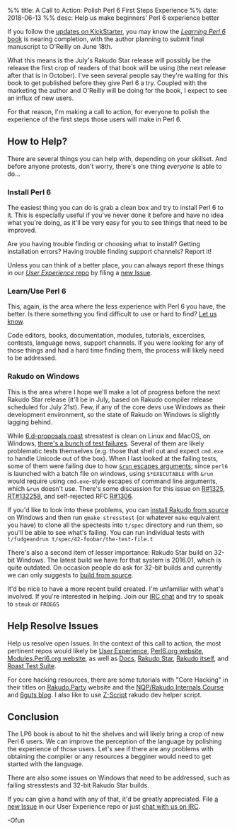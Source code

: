 %% title: A Call to Action: Polish Perl 6 First Steps Experience
%% date: 2018-06-13
%% desc: Help us make beginners' Perl 6 experience better

If you follow the [updates on KickStarter](https://www.kickstarter.com/projects/1422827986/learning-perl-6?ref=user_menu), you may know the [*Learning Perl 6* book](https://www.learningperl6.com/book/) is nearing completion, with the author planning to submit final manuscript to O'Reilly on
June 18th.

What this means is the July's Rakudo Star release will possibly be the release the first crop of readers of that book will be using (the next release after that is in October). I've seen several people say they're waiting for this book to get
published before they give Perl 6 a try. Coupled with the marketing the author
and O'Reilly will be doing for the book, I expect to see an influx of new
users.

For that reason, I'm making a call to action, for everyone to polish the
experience of the first steps those users will make in Perl 6.

## How to Help?

There are several things you can help with, depending on your skillset. And
before anyone protests, don't worry, there's one thing *everyone* is able to
do…

### Install Perl 6

The easiest thing you can do is grab a clean box and try to install Perl 6
to it. This is especially useful if you've never done it before and have
no idea what you're doing, as it'll be very easy for you to see things that
need to be improved.

Are you having trouble finding or choosing what to install? Getting installation errors? Having trouble finding support channels? Report it!

Unless you can think of a better place, you can always report these things
in our [*User Experience*
repo](https://github.com/perl6/user-experience/issues) by filing a [new Issue](https://github.com/perl6/user-experience/issues/new).

### Learn/Use Perl 6

This, again, is the area where the less experience with Perl 6 you have, the
better. Is there something you find difficult to use or hard to find? [Let us know](https://github.com/perl6/user-experience/issues).

Code editors, books, documentation, modules, tutorials, excercises, contests, language news, support channels. If you were looking for any of those things and had a hard time finding them, the process will likely need to be addressed.

### Rakudo on Windows

This is the area where I hope we'll make a lot of progress before the next
Rakudo Star release (it'll be in July, based on Rakudo compiler release scheduled for July 21st). Few, if any of the core devs use Windows as their
development environment, so the state of Rakudo on Windows is slightly lagging
behind.

While [6.d-proposals roast](https://github.com/perl6/roast/) stresstest
is clean on Linux and MacOS, on Windows,
[there's a bunch of test failures](https://github.com/perl6/roast/issues/320#issuecomment-379595368). Several of them are likely problematic tests themselves (e.g. those that shell out and expect
`cmd.exe` to handle Unicode out of the box). When I last looked at the failing tests, some of them were failing due to how
[`&run` escapes arguments](https://rt.perl.org/Ticket/Display.html?id=132258#ticket-history); since `perl6` is launched with a batch file on
windows, using `$*EXECUTABLE` with `&run` would require using `cmd.exe`-style
escapes of command line arguments, which `&run` doesn't use. There's some discussion for this issue on [R#1325](https://github.com/rakudo/rakudo/issues/1325), [RT#132258](https://rt.perl.org/Ticket/Display.html?id=132258#ticket-history), and self-rejected RFC [R#1306](https://github.com/rakudo/rakudo/issues/1306).

If you'd like to look into these problems, you can [install Rakudo from source](https://rakudo.org/files/rakudo/source) on Windows and then run `gmake stresstest` (or whatever `make` equivalent you have) to clone all the spectests into `t/spec` directory and run them, so you'll be able to see what's failing. You can run individual tests with `t/fudgeandrun t/spec/42-foobar/the-test-file.t`

There's also a second item of lesser importance: Rakudo Star build on 32-bit Windows. The latest build we have for that system is 2016.01, which is quite
outdated. On occasion people do ask for 32-bit builds and currently we can
only suggests to [build from source](https://rakudo.org/files/rakudo/source).

It'd be nice to have a more recent build created. I'm unfamiliar with what's
involved. If you're interested in helping. Join our [IRC chat](https://docs.perl6.org/webchat.html) and try to speak to `stmuk` or `FROGGS`

## Help Resolve Issues

Help us resolve open Issues. In the context of this call to action, the most pertinent repos would likely be [User Experience](https://github.com/perl6/user-experience/issues), [Perl6.org website](https://github.com/perl6/perl6.org/issues), [Modules.Perl6.org website](https://github.com/perl6/modules.perl6.org/issues), as well as [Docs](https://github.com/perl6/doc/issues),
[Rakudo Star](https://github.com/rakudo/star/issues), [Rakudo itself](https://github.com/rakudo/rakudo/issues), and [Roast Test Suite](https://github.com/perl6/roast/issues/).

For core hacking resources, there are some tutorials with "Core Hacking" in their titles on [Rakudo.Party](https://rakudo.party/) website
and the [NQP/Rakudo Internals Course](https://github.com/edumentab/rakudo-and-nqp-internals-course) and [6guts blog](https://6guts.wordpress.com/). I also
like to use [Z-Script](https://github.com/zoffixznet/z) rakudo dev
helper script.

## Conclusion

The LP6 book is about to hit the shelves and will likely bring a crop of
new Perl 6 users. We can improve the perception of the language by polishing
the experience of those users. Let's see if there are any problems with obtaining the compiler or any resources a begginer would need to get started
with the language.

There are also some issues on Windows that need to be addressed, such as
failing stresstests and 32-bit Rakudo Star builds.

If you can give a hand with any of that, it'd be greatly appreciated. File
[a new Issue](https://github.com/perl6/user-experience/issues/new) in our User Experience repo or just [chat with us on IRC](https://docs.perl6.org/webchat.html).

-Ofun
